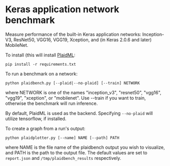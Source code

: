# Keras application network benchmark
Measure performance of the built-in Keras application networks: Inception-V3,
ResNet50, VGG16, VGG19, Xception, and (in Keras 2.0.6 and later) MobileNet.

To install (this will install [PlaidML](https://github.com/vertexai/plaidml):

`pip install -r requirements.txt`

To run a benchmark on a network:

`python plaidbench.py [--plaid|--no-plaid] [--train] NETWORK`

where NETWORK is one of the names "inception_v3", "resnet50", "vgg16", "vgg19",
"xception", or "mobilenet". Use --train if you want to train, otherwise the
benchmark will run inference.

By default, PlaidML is used as the backend. Specifying `--no-plaid` will utilize tensorflow,
if installed.

To create a graph from a run's output:

`python plaidplotter.py [--name] NAME [--path] PATH`

where NAME is the file name of the plaidbench output you wish to visualize, and PATH is the path to the output file. The default values are set to `report.json` and `/tmp/plaidbench_results` respectively.
